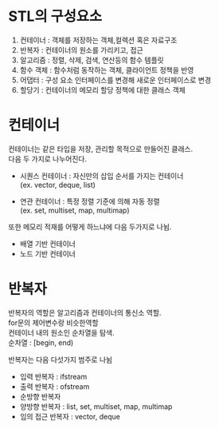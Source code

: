 # STL의 구성요소
1. 컨테이너 : 객체를 저장하는 객체,컬렉션 혹은 자료구조
2. 반복자 : 컨테이너의 원소를 가리키고, 접근
3. 알고리즘 : 정렬, 삭제, 검색, 연산등의 함수 템플릿
4. 함수 객체 : 함수처럼 동작하는 객체, 클라이언트 정책을 반영
5. 어댑터 : 구성 요소 인터페이스를 변경해 새로운 인터페이스로 변경
6. 할당기 : 컨테이너의 메모리 할당 정책에 대한 클래스 객체

# 컨테이너
컨테이너는 같은 타입을 저장, 관리할 목적으로 만들어진 클래스.  
다음 두 가지로 나누어진다.

* 시퀀스 컨테이너 : 자신만의 삽입 순서를 가지는 컨테이너  
(ex. vector, deque, list)

* 연관 컨테이너 : 특정 정렬 기준에 의해 자동 정렬  
(ex. set, multiset, map, multimap)  

또한 메모리 적재를 어떻게 하느냐에 다음 두가지로 나뉨.
* 배열 기반 컨테이너
* 노드 기반 컨테이너

<script src="https://gist.github.com/faithdy/eb6f6e6ff4fd781ebd7039f115a40a50.js">
</script>

# 반복자
반복자의 역할은 알고리즘과 컨테이너의 통신소 역할.  
for문의 제어변수랑 비슷한역할  
컨테이너 내의 원소인 순차열을 탐색.  
순차열 : [begin, end)

반복자는 다음 다섯가지 범주로 나뉨
* 입력 반복자 : ifstream
* 출력 반복자 : ofstream
* 순방향 반복자
* 양방향 반복자 : list, set, multiset, map, multimap
* 임의 접근 반복자 : vector, deque
  

